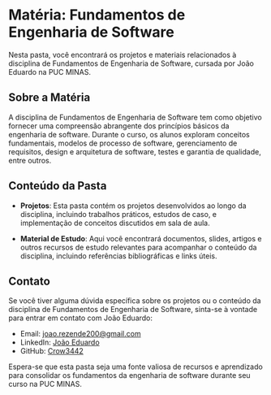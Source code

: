 # Matéria: Fundamentos de Engenharia de Software

Nesta pasta, você encontrará os projetos e materiais relacionados à disciplina de Fundamentos de Engenharia de Software, cursada por João Eduardo na PUC MINAS.

## Sobre a Matéria

A disciplina de Fundamentos de Engenharia de Software tem como objetivo fornecer uma compreensão abrangente dos princípios básicos da engenharia de software. Durante o curso, os alunos exploram conceitos fundamentais, modelos de processo de software, gerenciamento de requisitos, design e arquitetura de software, testes e garantia de qualidade, entre outros.

## Conteúdo da Pasta

- **Projetos**: Esta pasta contém os projetos desenvolvidos ao longo da disciplina, incluindo trabalhos práticos, estudos de caso, e implementação de conceitos discutidos em sala de aula.

- **Material de Estudo**: Aqui você encontrará documentos, slides, artigos e outros recursos de estudo relevantes para acompanhar o conteúdo da disciplina, incluindo referências bibliográficas e links úteis.

## Contato

Se você tiver alguma dúvida específica sobre os projetos ou o conteúdo da disciplina de Fundamentos de Engenharia de Software, sinta-se à vontade para entrar em contato com João Eduardo:

- Email: [joao.rezende200@gmail.com](mailto:joao.rezende200@gmail.com)
- LinkedIn: [João Eduardo](https://www.linkedin.com/in/crow3442/)
- GitHub: [Crow3442](https://github.com/Crow3442)

Espera-se que esta pasta seja uma fonte valiosa de recursos e aprendizado para consolidar os fundamentos da engenharia de software durante seu curso na PUC MINAS.
